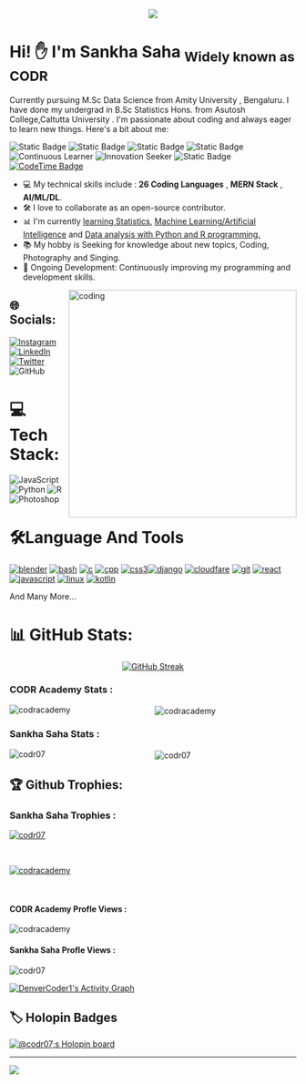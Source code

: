 
<p align="center">
  <img src="https://readme-typing-svg.herokuapp.com/?lines=Creative+Developer+%7C+Designer+%7C+Editor;Shader+Explorer+%7C+UI+Enthusiast;+Data+Analyst+%7C+Mathematician;Always+building+something+fun!&center=true&width=800&height=30&color=750505&vCenter=true&size=28" />
</p>


# Hi! ✋ I'm Sankha Saha <sub>Widely known as CODR</sub>


Currently pursuing M.Sc Data Science from Amity University , Bengaluru. I have done my undergrad in B.Sc Statistics Hons. from Asutosh College,Caltutta University . I'm passionate about coding and always eager to learn new things. Here's a bit about me:



![Static Badge](https://img.shields.io/badge/Statistics-blue?style=plastic&label=Learning&labelColor=white)  ![Static Badge](https://img.shields.io/badge/Contributer-green?style=plastic&logo=github&logoColor=white&label=Open%20Source) ![Static Badge](https://img.shields.io/badge/Tuitor-black?style=plastic&logo=hackerrank&logoColor=white&label=Coding)  ![Static Badge](https://img.shields.io/badge/Enthusiast-red?style=plastic&logo=Google&logoColor=white&label=AI-ML) ![Continuous Learner](https://img.shields.io/badge/Continuous-Learner-%232E8B57.svg?style=plastic&logo=learn) ![Innovation Seeker](https://img.shields.io/badge/Innovation-Seeker-%238A2BE2.svg?style=plastic&logo=innovation)  ![Static Badge](https://img.shields.io/badge/Designer%20-%20%23d1829c?label=Graphic&labelColor=White) [![CodeTime Badge](https://img.shields.io/endpoint?style=plastic&color=528&url=https%3A%2F%2Fapi.codetime.dev%2Fshield%3Fid%3D24994%26project%3D%26in=7776000000)](https://codetime.dev)


- 💻 My technical skills include : <b>26 Coding Languages</b> , <b>MERN Stack</b> , <b>AI/ML/DL</b>.
- 🛠️ I love to collaborate as an open-source contributor.
- 📊 I'm currently <bold><u>learning Statistics</u>, <u>Machine Learning/Artificial Intelligence</u> and <u> Data analysis with Python and R programming.</u></bold>
- 📚 My hobby is Seeking for <bold >knowledge about new topics, Coding, Photography and Singing.</bold>
- 🚀 Ongoing Development: Continuously improving my programming and development skills.

<div class="image-container">
  <img align="right" alt="coding" width="400" src="https://cdn.stuffanswered.com/stuffanswered/wp-content/uploads/2020/10/what-are-the-best-programs-for-learning-to-code.jpg">
</div>
</body>
</html>


## 🌐 Socials:
[![Instagram](https://ziadoua.github.io/m3-Markdown-Badges/badges/Instagram/instagram2.svg)](https://www.instagram.com/codr_sankha/) [![LinkedIn](https://ziadoua.github.io/m3-Markdown-Badges/badges/LinkedIn/linkedin2.svg)](https://www.linkedin.com/in/sankhasaha/) [![Twitter](https://ziadoua.github.io/m3-Markdown-Badges/badges/Twitter/twitter2.svg)](https://twitter.com/SankhaSaha6) ![GitHub](https://ziadoua.github.io/m3-Markdown-Badges/badges/Github/github2.svg)



# 💻 Tech Stack:
![JavaScript](https://ziadoua.github.io/m3-Markdown-Badges/badges/Javascript/javascript3.svg) ![Python](https://ziadoua.github.io/m3-Markdown-Badges/badges/Python/python2.svg) ![R](https://ziadoua.github.io/m3-Markdown-Badges/badges/R/r2.svg) ![Photoshop](https://ziadoua.github.io/m3-Markdown-Badges/badges/Photoshop/photoshop2.svg)

# 🛠️Language And Tools
<p align="left"><a href="https://www.blender.org/" target="_blank" rel="noreferrer"><img src="https://ziadoua.github.io/m3-Markdown-Badges/badges/Blender/blender1.svg" alt="blender"/></a> <a href="https://getbootstrap.com/" target="_blank" rel="noreferrer"><img src="https://ziadoua.github.io/m3-Markdown-Badges/badges/Bootstrap/bootstrap2.svg" alt="bash"/></a> <a href="https://www.cprogramming.com/" target="_blank" rel="noreferrer"><img src="https://ziadoua.github.io/m3-Markdown-Badges/badges/C/c2.svg" alt="c"/></a> <a href="https://www.cprogramming.com/" target="_blank" rel="noreferrer"><img src="https://ziadoua.github.io/m3-Markdown-Badges/badges/C++/c++2.svg" alt="cpp"/></a> <a href="https://css3.com/" target="_blank" rel="noreferrer"><img src="https://ziadoua.github.io/m3-Markdown-Badges/badges/CSS/css2.svg" alt="css3"/></a><a href="https://www.djangoproject.com/" target="_blank" rel="noreferrer"><img src="https://ziadoua.github.io/m3-Markdown-Badges/badges/Django/django2.svg" alt="django"></a> <a href="https://www.cloudflare.com/en-in/" target="_blank" rel="noreferrer"><img src="https://ziadoua.github.io/m3-Markdown-Badges/badges/Cloudflare/cloudflare2.svg" alt="cloudfare"/></a> <a href="https://git-scm.com/" target="_blank" rel="noreferrer"> <img src="https://ziadoua.github.io/m3-Markdown-Badges/badges/Git/git2.svg" alt="git"/></a> <a href="https://react.dev/" target="_blank" rel="noreferrer"><img src="https://ziadoua.github.io/m3-Markdown-Badges/badges/React/react2.svg" alt="react"/></a> <a href="https://www.javascript.com/" target="_blank" rel="noreferrer"><img src="https://ziadoua.github.io/m3-Markdown-Badges/badges/Javascript/javascript3.svg" alt="javascript"/></a> <a href="https://www.linux.org/" target="_blank" rel="noreferrer"><img src="https://ziadoua.github.io/m3-Markdown-Badges/badges/KaliLinux/kalilinux2.svg" alt="linux"/></a> <a href="https://kotlinlang.org/" target="_blank" rel="noreferrer"><img src="https://ziadoua.github.io/m3-Markdown-Badges/badges/Kotlin/kotlin2.svg" alt="kotlin""/></a> <br> <p>And Many More...</p> </p>

# 📊 GitHub Stats:


<div align="center">
 <a href="https://git.io/streak-stats"><img src="https://streak-stats.demolab.com?user=codr07&theme=radical&hide_border=true&date_format=%5BY%20%5DM%20j&background=45%2C062D3C%2C114E09" alt="GitHub Streak" /></a>
</div>

   ### CODR Academy Stats :

<div align="center">
<p><img align="left" src="https://github-readme-stats.vercel.app/api/top-langs?username=codracademy&show_icons=true&locale=en&layout=compact" alt="codracademy" /></p>

<p>&nbsp;<img align="center" src="https://github-readme-stats.vercel.app/api?username=codracademy&show_icons=true&locale=en" alt="codracademy" /></p>
</div>

  ### Sankha Saha Stats :

<div align="center">
<p><img align="left" src="https://github-readme-stats.vercel.app/api/top-langs?username=codr07&show_icons=true&locale=en&layout=compact" alt="codr07" /></p>

<p>&nbsp;<img align="center" src="https://github-readme-stats.vercel.app/api?username=codr07&show_icons=true&locale=en" alt="codr07" /></p>
</div>

  ## 🏆 Github Trophies:

  ### Sankha Saha Trophies :
<p align="left"> <a href="https://github.com/ryo-ma/github-profile-trophy"><img src="https://github-profile-trophy.vercel.app/?username=codr07" alt="codr07" /></a> </p>
<br/>

<p align="left"> <a href="https://github.com/ryo-ma/github-profile-trophy"><img src="https://github-profile-trophy.vercel.app/?username=codracademy" alt="codracademy" /></a> </p>

<br/>

  <h4> CODR Academy Profle Views :</h4> <p align="left"> <img src="https://komarev.com/ghpvc/?username=codracademy&label=Profile%20views&color=0e75b6&style=flat" alt="codracademy" /> </p> <h4> Sankha Saha Profle Views :</h4> <p align="left"> <img src="https://komarev.com/ghpvc/?username=codr07&label=Profile%20views&color=0e75b6&style=flat" alt="codr07" /> </p>

 <a href="https://github.com/codr07/github-readme-activity-graph"><img alt="DenverCoder1's Activity Graph" src="https://github-readme-activity-graph.vercel.app/graph/?username=codr07&bg_color=1F222E&color=F8D866&line=F85D7F&point=FFFFFF&hide_border=true" /></a>

<summary><h2>🏷️ Holopin Badges</h2></summary>

  <p><a href="https://holopin.io/@codr07"><img src="https://holopin.me/codr07" alt="@codr07;s Holopin board"></a></p>
</details>


<hr/>

<img src="https://raw.githubusercontent.com/Trilokia/Trilokia/379277808c61ef204768a61bbc5d25bc7798ccf1/bottom_header.svg" />
